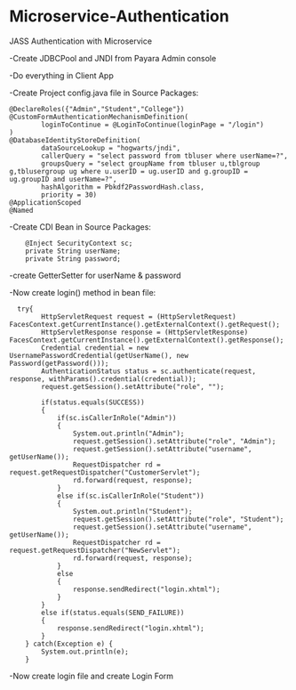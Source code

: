 # Microservice-Authentication
 JASS Authentication with Microservice

-Create JDBCPool and JNDI from Payara Admin console

-Do everything in Client App

-Create Project config.java file in Source Packages:

	@DeclareRoles({"Admin","Student","College"})
	@CustomFormAuthenticationMechanismDefinition(
        	loginToContinue = @LoginToContinue(loginPage = "/login")
	)
	@DatabaseIdentityStoreDefinition(
        	dataSourceLookup = "hogwarts/jndi",
	        callerQuery = "select password from tbluser where userName=?",
        	groupsQuery = "select groupName from tbluser u,tblgroup g,tblusergroup ug where u.userID = ug.userID and g.groupID = ug.groupID and userName=?",
	        hashAlgorithm = Pbkdf2PasswordHash.class,
	        priority = 30)
	@ApplicationScoped
	@Named

-Create CDI Bean in Source Packages:

	    @Inject SecurityContext sc;
	    private String userName;
	    private String password;

-create GetterSetter for userName & password

-Now create login() method in bean file:
      
      try{
            HttpServletRequest request = (HttpServletRequest) FacesContext.getCurrentInstance().getExternalContext().getRequest();
            HttpServletResponse response = (HttpServletResponse) FacesContext.getCurrentInstance().getExternalContext().getResponse();
            Credential credential = new UsernamePasswordCredential(getUserName(), new Password(getPassword()));
            AuthenticationStatus status = sc.authenticate(request, response, withParams().credential(credential));
            request.getSession().setAttribute("role", "");
            
            if(status.equals(SUCCESS)) 
            {
                if(sc.isCallerInRole("Admin"))
                {
                    System.out.println("Admin");
                    request.getSession().setAttribute("role", "Admin");
                    request.getSession().setAttribute("username", getUserName());
                    RequestDispatcher rd = request.getRequestDispatcher("CustomerServlet");
                    rd.forward(request, response);
                }
                else if(sc.isCallerInRole("Student"))
                {
                    System.out.println("Student");
                    request.getSession().setAttribute("role", "Student");
                    request.getSession().setAttribute("username", getUserName());
                    RequestDispatcher rd = request.getRequestDispatcher("NewServlet");
                    rd.forward(request, response);
                }
                else
                {
                    response.sendRedirect("login.xhtml");
                }
            }
            else if(status.equals(SEND_FAILURE))
            {
                response.sendRedirect("login.xhtml");
            }
        } catch(Exception e) {
            System.out.println(e);
        }

-Now create login file and create Login Form
